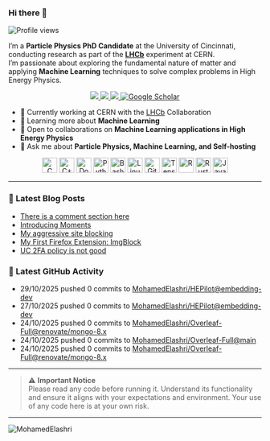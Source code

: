 ### Hi there 👋

<p align="left">
  <img src="https://komarev.com/ghpvc/?username=MohamedElashri&style=flat-square" alt="Profile views" />
</p>

I’m a **Particle Physics PhD Candidate** at the University of Cincinnati, conducting research as part of the **[LHCb](https://home.cern/science/experiments/lhcb)** experiment at CERN.  
I’m passionate about exploring the fundamental nature of matter and applying **Machine Learning** techniques to solve complex problems in High Energy Physics.



<p align="center">
  <a href="https://melashri.net/">
    <img src="https://img.shields.io/badge/Website-melashri.net-blue?logo=google-chrome&logoColor=white" />
  </a>
  <a href="https://linkedin.com/in/elashri">
    <img src="https://img.shields.io/badge/LinkedIn-elashri-blue?logo=linkedin&logoColor=white" />
  </a>
  <a href="https://keybase.io/melashri">
    <img src="https://img.shields.io/badge/Keybase-melashri-orange?logo=keybase&logoColor=white" />
  </a>
  <a href="https://scholar.google.com/citations?user=XtPg3SIAAAAJ&hl=en">
    <img src="https://img.shields.io/badge/Google%20Scholar-Mohamed Elashri-blue?logo=google-scholar" alt="Google Scholar"/>
  </a>

</p>



- 🔭 Currently working at CERN with the [LHCb](https://home.cern/science/experiments/lhcb) Collaboration  
- 🌱 Learning more about **Machine Learning**  
- 👯 Open to collaborations on **Machine Learning applications in High Energy Physics**  
- 💬 Ask me about **Particle Physics, Machine Learning, and Self-hosting**  




<div align="center">
  <img src="https://profilinator.rishav.dev/skills-assets/c-original.svg" alt="C" height="30" />
  <img src="https://profilinator.rishav.dev/skills-assets/cplusplus-original.svg" alt="C++" height="30" />
  <img src="https://profilinator.rishav.dev/skills-assets/docker-original-wordmark.svg" alt="Docker" height="30" />
  <img src="https://profilinator.rishav.dev/skills-assets/python-original.svg" alt="Python" height="30" />
  <img src="https://profilinator.rishav.dev/skills-assets/gnu_bash-icon.svg" alt="Bash" height="30" />
  <img src="https://profilinator.rishav.dev/skills-assets/linux-original.svg" alt="Linux" height="30" />
  <img src="https://profilinator.rishav.dev/skills-assets/git-scm-icon.svg" alt="Git" height="30" />
  <img src="https://profilinator.rishav.dev/skills-assets/tensorflow-icon.svg" alt="TensorFlow" height="30" />
  <img src="https://profilinator.rishav.dev/skills-assets/r.svg" alt="R" height="30" />
  <img src="https://profilinator.rishav.dev/skills-assets/rust-plain.svg" alt="Rust" height="30" />
  <img src="https://profilinator.rishav.dev/skills-assets/javascript-original.svg" alt="JavaScript" height="30" />
</div>

---

### 📌 Latest Blog Posts
<!-- BLOG-POST-LIST:START -->

- [There is a comment section here](https://blog.melashri.net/posts/comment-section/)
- [Introducing Moments](https://blog.melashri.net/posts/introducing-moments/)
- [My aggressive site blocking](https://blog.melashri.net/micro/blue-block-md/)
- [My First Firefox Extension: ImgBlock](https://blog.melashri.net/micro/imgblock-extension/)
- [UC 2FA policy is not good](https://blog.melashri.net/micro/uc-2fa-policy-is-not-good/)

<!-- BLOG-POST-LIST:END -->

### 📌 Latest GitHub Activity
<!-- ACTIVITY:START -->
- 29/10/2025 pushed 0 commits to [MohamedElashri/HEPilot@embedding-dev](https://github.com/MohamedElashri/HEPilot/compare/4caeaa670c9fb2a4182e325af4d50bfc1f3d18ee...08c767d5e78aea2ff483327335346d5ac1ccccc1)
- 27/10/2025 pushed 0 commits to [MohamedElashri/HEPilot@embedding-dev](https://github.com/MohamedElashri/HEPilot/compare/c5d52ec963851931b0abf1f2d5d9e0d5955f638b...4caeaa670c9fb2a4182e325af4d50bfc1f3d18ee)
- 24/10/2025 pushed 0 commits to [MohamedElashri/Overleaf-Full@renovate/mongo-8.x](https://github.com/MohamedElashri/Overleaf-Full/compare/e59ab9455abc23675ec35f11bcb8e30ba85dd1d1...5a824458e197205640e69e7e227b1031bb3dd16a)
- 24/10/2025 pushed 0 commits to [MohamedElashri/Overleaf-Full@main](https://github.com/MohamedElashri/Overleaf-Full/compare/09f7e3707dc1c01e310c99e784ab742566a1b390...5e61e5fa4a836f669133638f667c049828414d16)
- 24/10/2025 pushed 0 commits to [MohamedElashri/Overleaf-Full@renovate/mongo-8.x](https://github.com/MohamedElashri/Overleaf-Full/compare/77ec1defa2ac63e0810c02e9b36377e7f2a32d17...e59ab9455abc23675ec35f11bcb8e30ba85dd1d1)
<!-- ACTIVITY:END -->

---

> ⚠️ **Important Notice**  
> Please read any code before running it. Understand its functionality and ensure it aligns with your expectations and environment. Your use of any code here is at your own risk.

---

<p>
  <img align="left" src="https://github-readme-stats.vercel.app/api/top-langs/?username=MohamedElashri&layout=compact&hide=jupyter%20notebook,php,html,javascript,css,scss,nsis,less,mathematica&langs_count=8" alt="MohamedElashri" />
</p>

